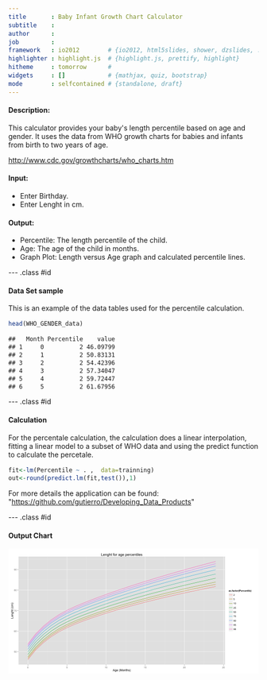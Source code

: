 ```yaml
---
title       : Baby Infant Growth Chart Calculator
subtitle    : 
author      : 
job         : 
framework   : io2012        # {io2012, html5slides, shower, dzslides, ...}
highlighter : highlight.js  # {highlight.js, prettify, highlight}
hitheme     : tomorrow      # 
widgets     : []            # {mathjax, quiz, bootstrap}
mode        : selfcontained # {standalone, draft}
---
```



#### Description:

This calculator provides your baby's length percentile based on age and gender.
It uses the data from WHO growth charts for babies and infants from birth to two years of age.

http://www.cdc.gov/growthcharts/who_charts.htm
 

#### Input:       
* Enter Birthday.
* Enter Lenght in cm.

#### Output:
* Percentile: The length percentile of the child.
* Age: The age of the child in months.
* Graph Plot: Length versus Age graph and calculated percentile lines.

--- .class #id 

#### Data Set sample

This is an example of the data tables used for the percentile calculation.




```r
head(WHO_GENDER_data)
```

```
##   Month Percentile    value
## 1     0          2 46.09799
## 2     1          2 50.83131
## 3     2          2 54.42396
## 4     3          2 57.34047
## 5     4          2 59.72447
## 6     5          2 61.67956
```


--- .class #id 

#### Calculation

For the percentale calculation, the calculation does a linear interpolation, fitting a linear model to a subset of WHO data and using the predict function to calculate the percetale.


```r
fit<-lm(Percentile ~ . ,  data=trainning) 
out<-round(predict.lm(fit,test()),1)
```

For more details the application can be found: 
"https://github.com/gutierro/Developing_Data_Products"

--- .class #id

#### Output Chart
![plot of chunk unnamed-chunk-4](assets/fig/unnamed-chunk-4-1.png) 


